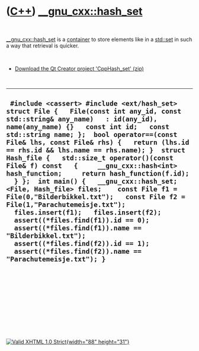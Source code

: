 



 

 

 

 

 

([C++](Cpp.htm)) [\_\_gnu\_cxx::hash\_set](CppHash_set.htm)
===========================================================

 

[\_\_gnu\_cxx::hash\_set](CppHash_set.htm) is a
[container](CppContainer.htm) to store elements like in a
[std::set](CppSet.htm) in such a way that retrieval is quicker.

 

-   [Download the Qt Creator project
    'CppHash\_set' (zip)](CppHash_set.zip)

 

  ---------------------------------------------------------------------------------------------------------------------------------------------------------------------------------------------------------------------------------------------------------------------------------------------------------------------------------------------------------------------------------------------------------------------------------------------------------------------------------------------------------------------------------------------------------------------------------------------------------------------------------------------------------------------------------------------------------------------------------------------------------------------------------------------------------------------------------------------------------------------------
  ` #include <cassert> #include <ext/hash_set>   struct File {   File(const int any_id, const std::string& any_name)   : id(any_id), name(any_name) {}   const int id;   const std::string name; };  bool operator==(const File& lhs, const File& rhs) {   return (lhs.id == rhs.id && lhs.name == rhs.name); }  struct Hash_file {   std::size_t operator()(const File& f) const   {     __gnu_cxx::hash<int> hash_function;     return hash_function(f.id);   } };  int main() {   __gnu_cxx::hash_set;<File, Hash_file> files;    const File f1 = File(0,"Bilderbikkel.txt");   const File f2 = File(1,"Parachutemeisje.txt");    files.insert(f1);   files.insert(f2);    assert((*files.find(f1)).id == 0);   assert((*files.find(f1)).name == "Bilderbikkel.txt");   assert((*files.find(f2)).id == 1);   assert((*files.find(f2)).name == "Parachutemeisje.txt"); }`
  ---------------------------------------------------------------------------------------------------------------------------------------------------------------------------------------------------------------------------------------------------------------------------------------------------------------------------------------------------------------------------------------------------------------------------------------------------------------------------------------------------------------------------------------------------------------------------------------------------------------------------------------------------------------------------------------------------------------------------------------------------------------------------------------------------------------------------------------------------------------------------

 

 

 

 

 





 

[![Valid XHTML 1.0 Strict](valid-xhtml10.png){width="88"
height="31"}](http://validator.w3.org/check?uri=referer)
